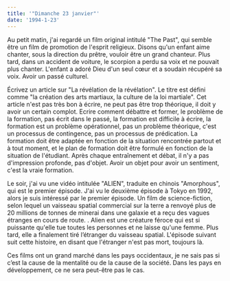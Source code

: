 ```yaml
---
title: '"Dimanche 23 janvier"'
date: '1994-1-23'
---
```

Au petit matin, j'ai regardé un film original intitulé "The Past", qui semble être un film de promotion de l'esprit religieux. Disons qu'un enfant aime chanter, sous la direction du prêtre, vouloir être un grand chanteur. Plus tard, dans un accident de voiture, le scorpion a perdu sa voix et ne pouvait plus chanter. L'enfant a adoré Dieu d'un seul cœur et a soudain récupéré sa voix. Avoir un passé culturel.

Écrivez un article sur "La révélation de la révélation". Le titre est défini comme "la création des arts martiaux, la culture de la loi martiale". Cet article n'est pas très bon à écrire, ne peut pas être trop théorique, il doit y avoir un certain complot. Ecrire comment débattre et former, le problème de la formation, pas écrit dans le passé, la formation est difficile à écrire, la formation est un problème opérationnel, pas un problème théorique, c'est un processus de contingence, pas un processus de prédication. La formation doit être adaptée en fonction de la situation rencontrée partout et à tout moment, et le plan de formation doit être formulé en fonction de la situation de l'étudiant. Après chaque entraînement et débat, il n'y a pas d'impression profonde, pas d'objet. Avoir un objet pour avoir un sentiment, c'est la vraie formation.

Le soir, j'ai vu une vidéo intitulée "ALIEN", traduite en chinois "Amorphous", qui est le premier épisode. J'ai vu le deuxième épisode à Tokyo en 1992, alors je suis intéressé par le premier épisode. Un film de science-fiction, selon lequel un vaisseau spatial commercial sur la terre a renvoyé plus de 20 millions de tonnes de minerai dans une galaxie et a reçu des vagues étranges en cours de route. . Alien est une créature féroce qui est si puissante qu'elle tue toutes les personnes et ne laisse qu'une femme. Plus tard, elle a finalement tiré l’étranger du vaisseau spatial. L'épisode suivant suit cette histoire, en disant que l'étranger n'est pas mort, toujours là.

Ces films ont un grand marché dans les pays occidentaux, je ne sais pas si c’est la cause de la mentalité ou de la cause de la société. Dans les pays en développement, ce ne sera peut-être pas le cas.